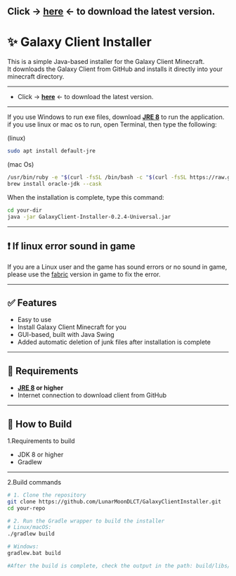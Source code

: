 Click -> [**here**](https://github.com/LunarMoonDLCT/GalaxyClientInstaller/releases/latest) <- to download the latest version.
---
# ✨ Galaxy Client Installer

This is a simple Java-based installer for the Galaxy Client Minecraft.  
It downloads the Galaxy Client from GitHub and installs it directly into your minecraft directory.

---
- Click -> [**here**](https://github.com/LunarMoonDLCT/GalaxyClientInstaller/releases/latest) <- to download the latest version.
---
If you use Windows to run exe files, download [**JRE 8**](https://www.java.com/en/download/manual.jsp) to run the application.
if you use linux or mac os to run, open Terminal, then type the following: 

(linux)
```bash
sudo apt install default-jre
```
(mac Os)
```bash
/usr/bin/ruby -e "$(curl -fsSL /bin/bash -c "$(curl -fsSL https://raw.githubusercontent.com/Homebrew/install/HEAD/install.sh)")"
brew install oracle-jdk --cask
```
When the installation is complete, type this command:
```bash
cd your-dir
java -jar GalaxyClient-Installer-0.2.4-Universal.jar
```
---
## ❗ If linux error sound in game

If you are a Linux user and the game has sound errors or no sound in game, please use the [fabric](https://fabricmc.net/) version in game to fix the error.

---

## ✅ Features

- Easy to use
- Install Galaxy Client Minecraft for you
- GUI-based, built with Java Swing
- Added automatic deletion of junk files after installation is complete

---

## 🧱 Requirements

- **[JRE 8](https://www.java.com/en/download/manual.jsp) or higher**
- Internet connection to download client from GitHub

---

## 🚀 How to Build

1.Requirements to build

-  JDK 8 or higher
-  Gradlew

---
2.Build commands

```bash
# 1. Clone the repository
git clone https://github.com/LunarMoonDLCT/GalaxyClientInstaller.git
cd your-repo

# 2. Run the Gradle wrapper to build the installer
# Linux/macOS:
./gradlew build

# Windows:
gradlew.bat build

#After the build is complete, check the output in the path: build/libs/Galaxy-Client-Installer.jar
